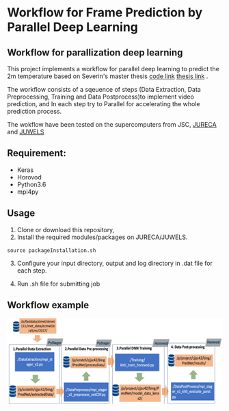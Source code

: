 # Workflow for Frame Prediction by Parallel Deep Learning



## Workflow for parallization deep learning 

This project implements a workflow for parallel deep learning to predict the 2m temperature based on Severin's master thesis [code link](https://github.com/severin1992/airtemprednet) [thesis link](https://b2drop.eudat.eu/s/RmTd8K3pLsDMFw6) . 


The workflow consists of a sqeuence of steps (Data Extraction, Data Preprocessing, Training and Data Postprocess)to implement video prediction, and In each step try to Parallel for accelerating the whole prediction process.


The wokflow have been tested on the supercomputers from JSC, [JURECA](https://www.fz-juelich.de/ias/jsc/EN/Expertise/Supercomputers/JURECA/JURECA_node.html) and [JUWELS](https://www.fz-juelich.de/ias/jsc/EN/Expertise/Supercomputers/JUWELS/JUWELS_node.html)


## Requirement:
* Keras
* Horovod
* Python3.6
* mpi4py



## Usage

1. Clone or download this repository,
2. Install the required modules/packages on JURECA/JUWELS.

```shell
source packageInstallation.sh
```


3. Configure your input directory, output and log directory in .dat file for each step.


4. Run .sh file for submitting job


## Workflow example

![Compare all types of models in one leading day](Workflow.png?raw=true )

